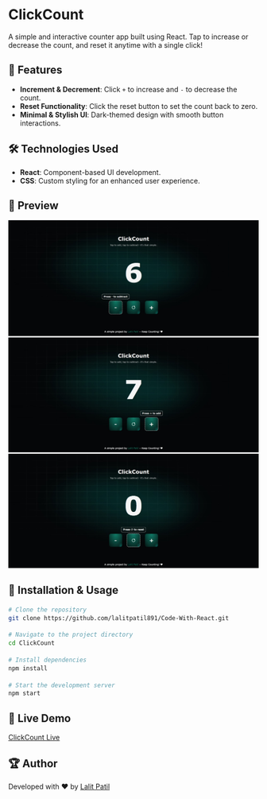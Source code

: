 # ClickCount

A simple and interactive counter app built using React. Tap to increase or decrease the count, and reset it anytime with a single click!

## 🚀 Features
- **Increment & Decrement**: Click `+` to increase and `-` to decrease the count.
- **Reset Functionality**: Click the reset button to set the count back to zero.
- **Minimal & Stylish UI**: Dark-themed design with smooth button interactions.

## 🛠️ Technologies Used
- **React**: Component-based UI development.
- **CSS**: Custom styling for an enhanced user experience.

## 📸 Preview
![ClickCount Preview](public/sc/sc-1.jpg)
![ClickCount Preview](public/sc/sc-2.jpg)
![ClickCount Preview](public/sc/sc-3.jpg)

## 📂 Installation & Usage
```sh
# Clone the repository
git clone https://github.com/lalitpatil891/Code-With-React.git

# Navigate to the project directory
cd ClickCount

# Install dependencies
npm install

# Start the development server
npm start
```

## 🔗 Live Demo
[ClickCount Live](https://clickcountbylp.netlify.app)

## 🏆 Author
Developed with ❤️ by [Lalit Patil](https://lalitpatil891.github.io/MyPortfolio/)
